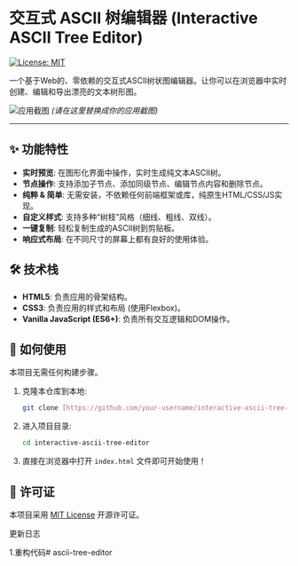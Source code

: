 # 交互式 ASCII 树编辑器 (Interactive ASCII Tree Editor)

[![License: MIT](https://img.shields.io/badge/License-MIT-yellow.svg)](https://opensource.org/licenses/MIT)

一个基于Web的、零依赖的交互式ASCII树状图编辑器。让你可以在浏览器中实时创建、编辑和导出漂亮的文本树形图。

![应用截图](./screenshot.png)
*(请在这里替换成你的应用截图)*

---

## ✨ 功能特性

- **实时预览**: 在图形化界面中操作，实时生成纯文本ASCII树。
- **节点操作**: 支持添加子节点、添加同级节点、编辑节点内容和删除节点。
- **纯粹 & 简单**: 无需安装，不依赖任何前端框架或库，纯原生HTML/CSS/JS实现。
- **自定义样式**: 支持多种“树枝”风格（细线、粗线、双线）。
- **一键复制**: 轻松复制生成的ASCII树到剪贴板。
- **响应式布局**: 在不同尺寸的屏幕上都有良好的使用体验。

## 🛠️ 技术栈

- **HTML5**: 负责应用的骨架结构。
- **CSS3**: 负责应用的样式和布局 (使用Flexbox)。
- **Vanilla JavaScript (ES6+)**: 负责所有交互逻辑和DOM操作。

## 🚀 如何使用

本项目无需任何构建步骤。

1.  克隆本仓库到本地:
    ```bash
    git clone [https://github.com/your-username/interactive-ascii-tree-editor.git](https://github.com/your-username/interactive-ascii-tree-editor.git)
    ```
2.  进入项目目录:
    ```bash
    cd interactive-ascii-tree-editor
    ```
3.  直接在浏览器中打开 `index.html` 文件即可开始使用！

## 📄 许可证

本项目采用 [MIT License](LICENSE) 开源许可证。

更新日志

1.重构代码#   a s c i i - t r e e - e d i t o r  
 